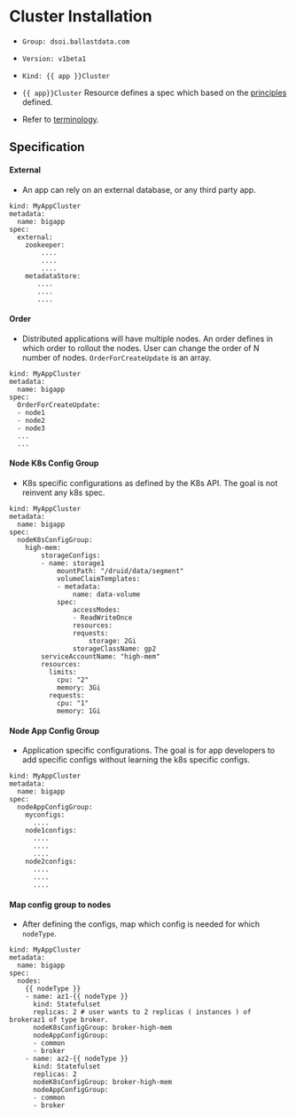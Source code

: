 # Cluster Installation 

- ```Group: dsoi.ballastdata.com```
- ```Version: v1beta1```
- ```Kind: {{ app }}Cluster```

- ```{{ app}}Cluster``` Resource defines a spec which based on the [principles](../../../PRINCIPLES.md) defined.
- Refer to [terminology](../TERMINOLOGY.md).

## Specification

#### External

- An app can rely on an external database, or any third party app.

```
kind: MyAppCluster
metadata:
  name: bigapp
spec:
  external:
    zookeeper:
        ....
        ....
        ....
    metadataStore:
       ....
       ....
       ....
```

#### Order

- Distributed applications will have multiple nodes. An order defines in which order to rollout the nodes. User can change the order of N number of nodes. ```OrderForCreateUpdate``` is an array. 

```
kind: MyAppCluster
metadata:
  name: bigapp
spec:
  OrderForCreateUpdate:
  - node1
  - node2
  - node3
  ...
  ...

```

#### Node K8s Config Group

- K8s specific configurations as defined by the K8s API. The goal is not reinvent any k8s spec. 

```
kind: MyAppCluster
metadata:
  name: bigapp
spec:
  nodeK8sConfigGroup:
    high-mem:
        storageConfigs:
        - name: storage1
            mountPath: "/druid/data/segment"
            volumeClaimTemplates:
            - metadata:
                name: data-volume
            spec:
                accessModes:
                - ReadWriteOnce
                resources:
                requests:
                    storage: 2Gi
                storageClassName: gp2
        serviceAccountName: "high-mem"
        resources:
          limits:
            cpu: "2"
            memory: 3Gi
          requests:
            cpu: "1"
            memory: 1Gi
```

#### Node App Config Group

- Application specific configurations. The goal is for app developers to add specific configs without learning the k8s specific configs. 
```
kind: MyAppCluster
metadata:
  name: bigapp
spec:
  nodeAppConfigGroup:
    myconfigs:
      ....
    node1configs:
      ....
      ....
      ....
    node2configs:
      ....
      ....
      ....
```

#### Map config group to nodes

- After defining the configs, map which config is needed for which ```nodeType```.

```
kind: MyAppCluster
metadata:
  name: bigapp
spec:
  nodes:
    {{ nodeType }}
    - name: az1-{{ nodeType }}
      kind: Statefulset
      replicas: 2 # user wants to 2 replicas ( instances ) of brokeraz1 of type broker.
      nodeK8sConfigGroup: broker-high-mem
      nodeAppConfigGroup: 
      - common
      - broker
    - name: az2-{{ nodeType }}
      kind: Statefulset
      replicas: 2
      nodeK8sConfigGroup: broker-high-mem
      nodeAppConfigGroup: 
      - common
      - broker
```
